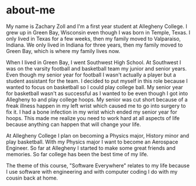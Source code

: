 # about-me
My name is Zachary Zoll and I'm a first year student at Allegheny College. I grew up in Green Bay, Wisconsin even though I was born in Temple, Texas. I only lived in Texas for a few weeks, then my family moved to Valparaiso, Indiana. We only lived in Indiana for three years, then my family moved to Green Bay, which is where my family lives now.

When I lived in Green Bay, I went Southwest High School. At Southwest I was on the varsity football and basketball team my junior and senior years. Even though my senior year for football I wasn't actually a player but a student assistant for the team. I decided to put myself in this role because I wanted to focus on  basketball so I could play college ball. My senior year for basketball wasn't as successful as I wanted to be even though I got into Allegheny to and play college hoops. My senior was cut short because of a freak illness happen in my left wrist which caused me to go into surgery to fix it. I had a bone infection in my wrist which ended my senior year for hoops. This made me realize you need to work hard at all aspects of life because anything can happen that will change your life.    

At Allegheny College I plan on becoming a Physics major, History minor and play basketball. With my Physics major I want to become an Aerospace Engineer. So far at Allegheny I started to make some great friends and memories. So far college has been the best time of my life.    

The theme of this course, "Software Everywhere" relates to my life because I use software with engineering and with computer coding I do with my cousin back at home.
